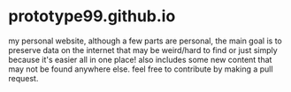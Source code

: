 # prototype99.github.io
my personal website, although a few parts are personal, the main goal is to preserve data on the internet that may be weird/hard to find or just simply because it's easier all in one place! also includes some new content that may not be found anywhere else. feel free to contribute by making a pull request.
